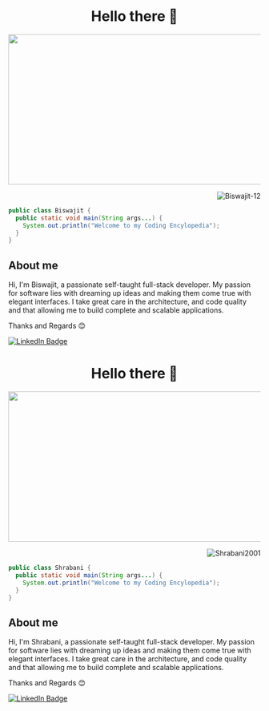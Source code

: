 <div align="center">
    <h1>Hello there 🤚</h1>
</div>
<div align="center">
  <img src="https://media.giphy.com/media/dWesBcTLavkZuG35MI/giphy.gif" width="600" height="300"/>
</div>

<p align="right"> <img src="https://komarev.com/ghpvc/?username=Biswajit-12&label=Profile%20views&color=0e75b6&style=flat" alt="Biswajit-12" /> </p>

```JAVA
public class Biswajit {
  public static void main(String args...) {
    System.out.println("Welcome to my Coding Encylopedia");
  }  
}
```
<h2>About me</h2>

Hi, I'm Biswajit, a passionate self-taught full-stack developer. My passion for software lies with dreaming up ideas and making them come true with elegant interfaces. I take great care in the architecture, and code quality and that allowing me to build complete and scalable applications.

Thanks and Regards 
       😊

<div id="badges">
  <a href="https://www.linkedin.com/in/biswajit-mohapatra-0a8368269/">
    <img src="https://img.shields.io/badge/LinkedIn-blue?style=for-the-badge&logo=linkedin&logoColor=white" alt="LinkedIn Badge"/>
  </a>
</div>
<div align="center">
    <h1>Hello there 🤚</h1>
</div>
<div align="center">
  <img src="https://media.giphy.com/media/dWesBcTLavkZuG35MI/giphy.gif" width="600" height="300"/>
</div>

<p align="right"> <img src="https://komarev.com/ghpvc/?username=Shrabani2001&label=Profile%20views&color=0e75b6&style=flat" alt="Shrabani2001" /> </p>

```JAVA
public class Shrabani {
  public static void main(String args...) {
    System.out.println("Welcome to my Coding Encylopedia");
  }  
}
```
<h2>About me</h2>

Hi, I'm Shrabani, a passionate self-taught full-stack developer. My passion for software lies with dreaming up ideas and making them come true with elegant interfaces. I take great care in the architecture, and code quality and that allowing me to build complete and scalable applications.

Thanks and Regards 
       😊

<div id="badges">
  <a href="https://www.linkedin.com/in/shrabani-nayak-b2b269252/">
    <img src="https://img.shields.io/badge/LinkedIn-blue?style=for-the-badge&logo=linkedin&logoColor=white" alt="LinkedIn Badge"/>
  </a>
</div>
